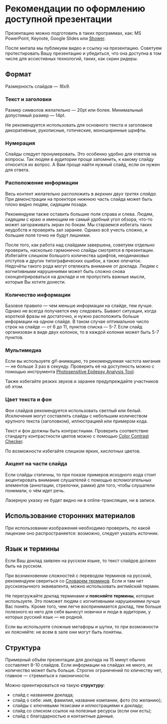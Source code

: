 # Рекомендации по оформлению доступной презентации

Презентацию можно подготовить в таких программах, как: MS PowerPoint, Keynote, Google Slides или [Shower](https://github.com/shower/shower).

После митапа мы публикуем видео и ссылку на презентацию. Советуем протестировать Вашу презентацию и убедиться, что она доступна в том числе для ассистивных технологий, таких, как скрин ридеры.

## Формат

Размерность слайдов — *16х9*.

### Текст и заголовки

Размер символов желательно — 20pt или более. Минимальный допустимый размер — 14pt.

Не рекомендуется использовать для основного текста и заголовков декоративные, рукописные, готические, моноширинные шрифты.

### Нумерация

Слайды следует пронумеровать. Это особенно удобно для ответов на вопросы. Так людям в аудитории проще запомнить, к какому слайду относится их вопрос. А Вам проще найти нужный слайд, если он нужен для ответа.

### Расположение информации

Весь контент желательно расположить в *верхних двух третях слайда*. При демонстрации на проекторе нижнюю часть слайда может быть плохо видно людям, сидящим позади.

Рекомендуем также оставить большие поля справа и слева. Людям, сидящим с краю и имеющим не самый удобный угол обзора, что-то может загораживать экран по бокам. Мы стараемся избегать таких неудобств и проверять зал заранее. Однако всё учесть сложно, и большие поля точно не будут лишними.

После того, как работа над слайдами завершена, советуем отдельно проверить, насколько гармонично слайды смотрятся в презентации. Избегайте слишком большого количества шрифтов, неодинаковых отступов и других типографических ошибок, а также опечаток. Недочёты такого рода могут отвлекать внимание от доклада. Людям с когнитивными нарушениями может быть сложно снова сконцентрироваться на докладе и не пропустить важные мысли, которые Вы хотите донести. 

### Количество информации

Базовое правило — чем меньше информации на слайде, тем лучше.<br>
Однако не всегда получается ему следовать. Бывают ситуации, когда короткой фразы не достаточно, и нужно расположить больше информации на одном слайде. В таком случае оптимальное число строк на слайде — от 6 до 11, пунктов списка — 5-7. Если слайд организован в виде двух колонок, то в каждой колонке может быть 5-7 пунктов.

### Мультимедиа
Если вы используете gif-анимацию, то рекомендуемая частота мигания — не больше 3 раз в секунду. Проверить её на доступность можно с помощью инструмента [Photosensitive Epilepsy Analysis Tool](https://trace.umd.edu/peat).

Также избегайте резких звуков и заранее предупреждайте участников об этом.

### Цвет текста и фон

Фон слайдов рекомендуется использовать светлый или белый. Исключения могут составлять слайды с небольшим количеством крупного текста (заголовком), иллюстрацией или примером кода.

Текст и фон должны быть контрастными. Проверить соответствие стандарту контрастности цветов можно с помощью [Color Contrast Checker](https://webaim.org/resources/contrastchecker/).

По возможности избегайте слишком ярких, кислотных цветов.

### Акцент на части слайда

Если слайды статичны, то при показе примеров исходного кода стоит акцентировать внимание слушателей с помощью вспомогательных элементов (аннотации, стрелочки, рамки) для того, чтобы слушатели понимали, о чём идет речь. 

Лазерную указку не будет видно ни в online-трансляции, ни в записи.

## Использование сторонних материалов

При использовании изображения необходимо проверить, по какой лицензии оно распространяется: возможно, следует указать источник.

## Язык и термины

Если Ваш доклад заявлен на русском языке, то текст слайдов должен быть на русском.

При возникновении сложностей с переводом терминов на русский, рекомендуем свериться со [Cловарем терминов](https://github.com/web-standards-ru/dictionary). Если и там нет русскоязычного эквивалента, можно использовать английский термин.

Не перегружайте доклад терминами и **поясняйте термины**, которые используете. Это поможет людям с когнитивными нарушениями лучше Вас понять. Кроме того, чем легче воспринимается доклад, тем больше полезного из него для себя вынесут новички и люди в аудитории, у которых русский язык — не родной.

Если вы используете сложные метафоры и шутки, то при возможности их поясняйте: не всем в зале они могут быть понятны.

## Структура

Примерный объём презентации для доклада на 15 минут обычно составляет 8-10 слайдов. Если информации на слайдах не много, их количество может быть больше. Строгих ограничений по кличеству нет, главное — стремиться к лаконичности.

Можно ориентироваться на такую **структуру**:

- слайд с названием доклада;
- слайд о себе: имя, фамилия, название компании, фото (по желанию);
- слайды с ключевыми тезисами и иллюстрациями к докладу;
- слайд со списком ссылок на полезные ресурсы (если они есть);
- слайд с благодарностью и контактные данные.
